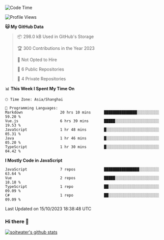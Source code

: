 <!--START_SECTION:waka-->
![Code Time](http://img.shields.io/badge/Code%20Time-2%2C643%20hrs%2037%20mins-blue)

![Profile Views](http://img.shields.io/badge/Profile%20Views-0-blue)

**🐱 My GitHub Data** 

> 📦 298.0 kB Used in GitHub's Storage 
 > 
> 🏆 300 Contributions in the Year 2023
 > 
> 🚫 Not Opted to Hire
 > 
> 📜 6 Public Repositories 
 > 
> 🔑 4 Private Repositories 
 > 
📊 **This Week I Spent My Time On** 

```text
🕑︎ Time Zone: Asia/Shanghai

💬 Programming Languages: 
Markdown                 20 hrs 10 mins      ███████████████░░░░░░░░░░   59.20 % 
Vue.js                   6 hrs 39 mins       █████░░░░░░░░░░░░░░░░░░░░   19.53 % 
JavaScript               1 hr 48 mins        █░░░░░░░░░░░░░░░░░░░░░░░░   05.31 % 
Java                     1 hr 46 mins        █░░░░░░░░░░░░░░░░░░░░░░░░   05.20 % 
TypeScript               1 hr 30 mins        █░░░░░░░░░░░░░░░░░░░░░░░░   04.42 % 
```

**I Mostly Code in JavaScript** 

```text
JavaScript               7 repos             ████████████████░░░░░░░░░   63.64 % 
Vue                      2 repos             █████░░░░░░░░░░░░░░░░░░░░   18.18 % 
TypeScript               1 repo              ██░░░░░░░░░░░░░░░░░░░░░░░   09.09 % 
C#                       1 repo              ██░░░░░░░░░░░░░░░░░░░░░░░   09.09 % 
```




 Last Updated on 15/10/2023 18:38:48 UTC
<!--END_SECTION:waka-->

### Hi there 👋
[![soitwater's github stats](https://github-readme-stats.vercel.app/api?username=soitwater)](https://github.com/soitwater/github-readme-stats)
